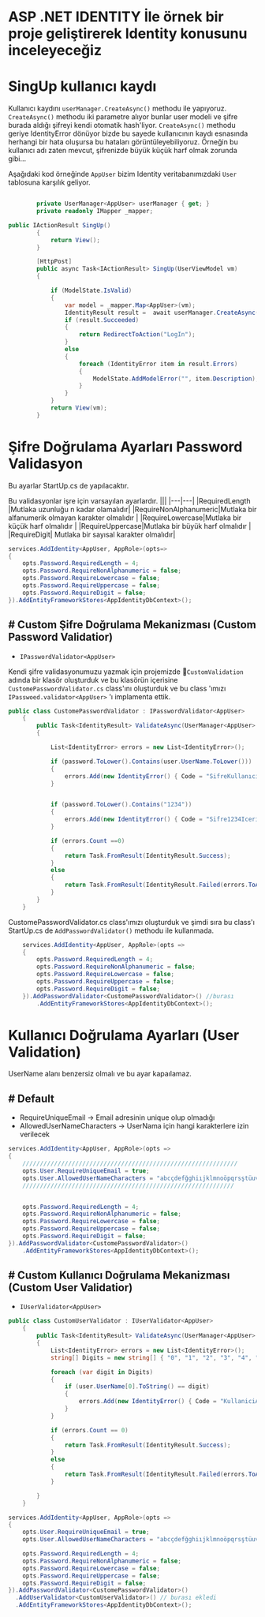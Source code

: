 # ASP .NET IDENTITY İle örnek bir proje geliştirerek Identity konusunu inceleyeceğiz


# SingUp kullanıcı kaydı
Kullanıcı kaydını ``userManager.CreateAsync()`` methodu ile yapıyoruz.
``CreateAsync()`` methodu iki parametre alıyor bunlar user modeli ve şifre burada aldığı şifreyi kendi otomatik hash'liyor.
``CreateAsync()`` methodu geriye IdentityError dönüyor bizde bu sayede kullanıcının kaydı esnasında herhangi bir hata oluşursa bu hataları görüntüleyebiliyoruz. Örneğin bu kullanıcı adı zaten mevcut, şifrenizde büyük küçük harf olmak zorunda gibi...

Aşağıdaki kod örneğinde ``AppUser`` bizim Identity veritabanımızdaki ``User`` tablosuna karşılık geliyor.

```c#

        private UserManager<AppUser> userManager { get; }
        private readonly IMapper _mapper;

public IActionResult SingUp()
        {
            return View();
        }

        [HttpPost]
        public async Task<IActionResult> SingUp(UserViewModel vm)
        {

            if (ModelState.IsValid)
            {
                var model = _mapper.Map<AppUser>(vm);
                IdentityResult result =  await userManager.CreateAsync(model, vm.Password);
                if (result.Succeeded)
                {
                    return RedirectToAction("LogIn");
                }
                else
                {
                    foreach (IdentityError item in result.Errors)
                    {
                        ModelState.AddModelError("", item.Description);
                    }
                }   
            }
            return View(vm);
        }
```

# Şifre Doğrulama Ayarları Password Validasyon

Bu ayarlar StartUp.cs de yapılacaktır.

Bu validasyonlar işre için varsayılan ayarlardır.
|||
|---|---|
|RequiredLength |Mutlaka uzunluğu n kadar olamalıdır|
|RequireNonAlphanumeric|Mutlaka bir alfanumerik olmayan karakter olmalıdır |
|RequireLowercase|Mutlaka bir küçük harf olmalıdır |
|RequireUppercase|Mutlaka bir büyük harf olmalıdır |
|RequireDigit| Mutlaka bir sayısal karakter olmalıdır|


```c#
services.AddIdentity<AppUser, AppRole>(opts=> 
{
    opts.Password.RequiredLength = 4;
    opts.Password.RequireNonAlphanumeric = false;
    opts.Password.RequireLowercase = false;
    opts.Password.RequireUppercase = false;
    opts.Password.RequireDigit = false;
}).AddEntityFrameworkStores<AppIdentityDbContext>();
```

## # Custom Şifre Doğrulama Mekanizması (Custom Password Validatior)
- `IPasswordValidator<AppUser>`

Kendi şifre validasyonumuzu yazmak için projemizde :open_file_folder:``CustomValidation`` adında bir klasör oluşturduk ve bu klasörün içerisine ``CustomePasswordValidator.cs`` class'ını oluşturduk ve bu class 'ımızı ``IPasswoed.validator<AppUser>`` 'ı implamenta ettik.


```c#
public class CustomePasswordValidator : IPasswordValidator<AppUser>
    {
        public Task<IdentityResult> ValidateAsync(UserManager<AppUser> manager, AppUser user, string password)
        {

            List<IdentityError> errors = new List<IdentityError>();

            if (password.ToLower().Contains(user.UserName.ToLower()))
            {
                errors.Add(new IdentityError() { Code = "SifreKullanıcıAdıIceriyor", Description="Şifreniz Kullanıcı Adınızı içeremez." });
            }


            if (password.ToLower().Contains("1234"))
            {
                errors.Add(new IdentityError() { Code = "Sifre1234Iceriyor", Description = "Şifreniz 1234 sayısını içeremez." });
            }

            if (errors.Count ==0)
            {
                return Task.FromResult(IdentityResult.Success);
            }
            else
            {
                return Task.FromResult(IdentityResult.Failed(errors.ToArray()));
            }
        }
    }
```
CustomePasswordValidator.cs class'ımızı oluşturduk ve şimdi sıra bu class'ı StartUp.cs de ``AddPasswordValidator()`` methodu ile kullanmada.

```c#
    services.AddIdentity<AppUser, AppRole>(opts =>
    {
        opts.Password.RequiredLength = 4;
        opts.Password.RequireNonAlphanumeric = false;
        opts.Password.RequireLowercase = false;
        opts.Password.RequireUppercase = false;
        opts.Password.RequireDigit = false;
    }).AddPasswordValidator<CustomePasswordValidator>() //burası
        .AddEntityFrameworkStores<AppIdentityDbContext>();
```

# Kullanıcı Doğrulama Ayarları (User Validation)
UserName alanı benzersiz olmalı ve bu ayar kapaılamaz.
## # Default
- RequireUniqueEmail -> Email adresinin unique olup olmadığı
- AllowedUserNameCharacters -> UserNama için hangi karakterlere izin verilecek


```c#
services.AddIdentity<AppUser, AppRole>(opts =>
{
    /////////////////////////////////////////////////////////////
    opts.User.RequireUniqueEmail = true;
    opts.User.AllowedUserNameCharacters = "abcçdefğghiıjklmnoöpqrsştüuvwxyzABCÇİĞŞÜDEFGHIJKLMNOPQRSTUVWXYZ0123456789-._";
    ////////////////////////////////////////////////////////////


    opts.Password.RequiredLength = 4;
    opts.Password.RequireNonAlphanumeric = false;
    opts.Password.RequireLowercase = false;
    opts.Password.RequireUppercase = false;
    opts.Password.RequireDigit = false;
}).AddPasswordValidator<CustomePasswordValidator>()
    .AddEntityFrameworkStores<AppIdentityDbContext>();
```

## # Custom Kullanıcı Doğrulama Mekanizması (Custom User Validatior)
- ``IUserValidator<AppUser>``


```c#
public class CustomUserValidator : IUserValidator<AppUser>
    {
        public Task<IdentityResult> ValidateAsync(UserManager<AppUser> manager, AppUser user)
        {
            List<IdentityError> errors = new List<IdentityError>();
            string[] Digits = new string[] { "0", "1", "2", "3", "4", "5", "6", "7", "8", "9" };

            foreach (var digit in Digits)
            {
                if (user.UserName[0].ToString() == digit)
                {
                    errors.Add(new IdentityError() { Code = "KullaniciAdiIlkKarakterSayisal", Description = "Kullanıcı Adınız bir sayı ile başlayamaz." });
                }
            }

            if (errors.Count == 0)
            {
                return Task.FromResult(IdentityResult.Success);
            }
            else
            {
                return Task.FromResult(IdentityResult.Failed(errors.ToArray()));
            }

        }
    }
```

```c#
services.AddIdentity<AppUser, AppRole>(opts =>
{
    opts.User.RequireUniqueEmail = true;
    opts.User.AllowedUserNameCharacters = "abcçdefğghiıjklmnoöpqrsştüuvwxyzABCÇİĞŞÜDEFGHIJKLMNOPQRSTUVWXYZ0123456789-._";

    opts.Password.RequiredLength = 4;
    opts.Password.RequireNonAlphanumeric = false;
    opts.Password.RequireLowercase = false;
    opts.Password.RequireUppercase = false;
    opts.Password.RequireDigit = false;
}).AddPasswordValidator<CustomePasswordValidator>()
  .AddUserValidator<CustomUserValidator>() // burası ekledi
  .AddEntityFrameworkStores<AppIdentityDbContext>();
```